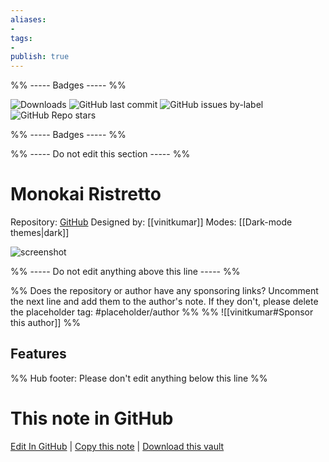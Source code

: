 ```yaml
---
aliases:
- 
tags: 
- 
publish: true
---
```


%% ----- Badges ----- %%

![Downloads](https://img.shields.io/badge/downloads-238-573E7A?style=for-the-badge&logo=)
![GitHub last commit](https://img.shields.io/github/last-commit/vinitkumar/monokai-ristretto-obsidian?color=573E7A&label=last%20update&logo=github&style=for-the-badge)
![GitHub issues by-label](https://img.shields.io/github/issues/vinitkumar/monokai-ristretto-obsidian/help%20wanted?color=573E7A&logo=github&style=for-the-badge) 
![GitHub Repo stars](https://img.shields.io/github/stars/vinitkumar/monokai-ristretto-obsidian?color=573E7A&logo=github&style=for-the-badge)

%% ----- Badges ----- %%

%% ----- Do not edit this section ----- %%

# Monokai Ristretto

Repository: [GitHub](https://github.com/vinitkumar/monokai-ristretto-obsidian)
Designed by: [[vinitkumar]]
Modes: [[Dark-mode themes|dark]]



![screenshot](https://github.com/vinitkumar/monokai-ristretto-obsidian/raw/HEAD/screenshot.png)

%% ----- Do not edit anything above this line ----- %% 

%% Does the repository or author have any sponsoring links? Uncomment the next line and add them to the author's note. If they don't, please delete the placeholder tag: #placeholder/author %%
%% ![[vinitkumar#Sponsor this author]] %%


## Features



%% Hub footer: Please don't edit anything below this line %%

# This note in GitHub

<span class="git-footer">[Edit In GitHub](https://github.dev/obsidian-community/obsidian-hub/blob/main/02%20-%20Community%20Expansions/02.05%20All%20Community%20Expansions/Themes/Monokai%20Ristretto.md "git-hub-edit-note") | [Copy this note](https://raw.githubusercontent.com/obsidian-community/obsidian-hub/main/02%20-%20Community%20Expansions/02.05%20All%20Community%20Expansions/Themes/Monokai%20Ristretto.md "git-hub-copy-note") | [Download this vault](https://github.com/obsidian-community/obsidian-hub/archive/refs/heads/main.zip "git-hub-download-vault") </span>
